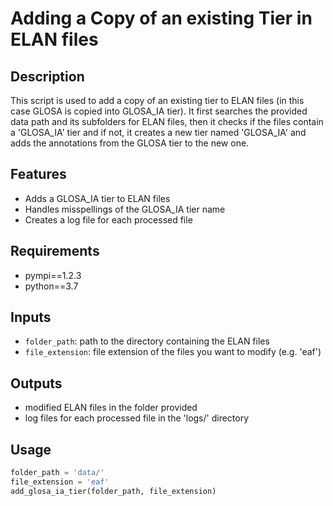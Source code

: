 # Adding a Copy of an existing Tier in ELAN files

## Description
This script is used to add a copy of an existing tier to ELAN files (in this case GLOSA is copied into GLOSA_IA tier). It first searches the provided data path and its subfolders for ELAN files, then it checks if the files contain a 'GLOSA_IA' tier and if not, it creates a new tier named 'GLOSA_IA' and adds the annotations from the GLOSA tier to the new one.

## Features
- Adds a GLOSA_IA tier to ELAN files
- Handles misspellings of the GLOSA_IA tier name
- Creates a log file for each processed file

## Requirements
- pympi==1.2.3
- python==3.7

## Inputs
- `folder_path`: path to the directory containing the ELAN files
- `file_extension`: file extension of the files you want to modify (e.g. 'eaf')

## Outputs
- modified ELAN files in the folder provided
- log files for each processed file in the 'logs/' directory

## Usage
```python
folder_path = 'data/'
file_extension = 'eaf'
add_glosa_ia_tier(folder_path, file_extension)
